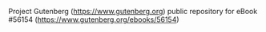 Project Gutenberg (https://www.gutenberg.org) public repository for
eBook #56154 (https://www.gutenberg.org/ebooks/56154)
